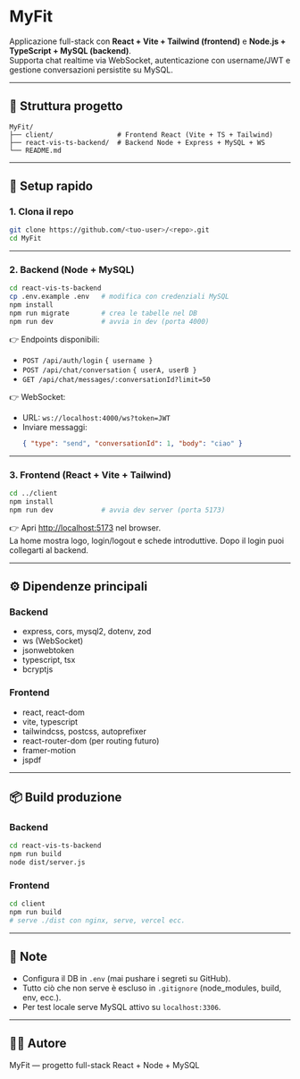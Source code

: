 # MyFit

Applicazione full-stack con **React + Vite + Tailwind (frontend)** e **Node.js + TypeScript + MySQL (backend)**.  
Supporta chat realtime via WebSocket, autenticazione con username/JWT e gestione conversazioni persistite su MySQL.

---

## 📂 Struttura progetto

```
MyFit/
├── client/                # Frontend React (Vite + TS + Tailwind)
├── react-vis-ts-backend/  # Backend Node + Express + MySQL + WS
└── README.md
```

---

## 🚀 Setup rapido

### 1. Clona il repo
```bash
git clone https://github.com/<tuo-user>/<repo>.git
cd MyFit
```

---

### 2. Backend (Node + MySQL)

```bash
cd react-vis-ts-backend
cp .env.example .env   # modifica con credenziali MySQL
npm install
npm run migrate        # crea le tabelle nel DB
npm run dev            # avvia in dev (porta 4000)
```

👉 Endpoints disponibili:
- `POST /api/auth/login` `{ username }`
- `POST /api/chat/conversation` `{ userA, userB }`
- `GET /api/chat/messages/:conversationId?limit=50`

👉 WebSocket:
- URL: `ws://localhost:4000/ws?token=JWT`
- Inviare messaggi:
  ```json
  { "type": "send", "conversationId": 1, "body": "ciao" }
  ```

---

### 3. Frontend (React + Vite + Tailwind)

```bash
cd ../client
npm install
npm run dev            # avvia dev server (porta 5173)
```

👉 Apri [http://localhost:5173](http://localhost:5173) nel browser.  
La home mostra logo, login/logout e schede introduttive. Dopo il login puoi collegarti al backend.

---

## ⚙️ Dipendenze principali

### Backend
- express, cors, mysql2, dotenv, zod
- ws (WebSocket)
- jsonwebtoken
- typescript, tsx
- bcryptjs

### Frontend
- react, react-dom
- vite, typescript
- tailwindcss, postcss, autoprefixer
- react-router-dom (per routing futuro)
- framer-motion
- jspdf

---

## 📦 Build produzione

### Backend
```bash
cd react-vis-ts-backend
npm run build
node dist/server.js
```

### Frontend
```bash
cd client
npm run build
# serve ./dist con nginx, serve, vercel ecc.
```

---

## 📝 Note
- Configura il DB in `.env` (mai pushare i segreti su GitHub).
- Tutto ciò che non serve è escluso in `.gitignore` (node_modules, build, env, ecc.).
- Per test locale serve MySQL attivo su `localhost:3306`.

---

## 👨‍💻 Autore
MyFit — progetto full-stack React + Node + MySQL

